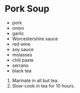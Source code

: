 # Pork Soup

- pork
- onion
- garlic
- Worcestershire sauce
- red wine
- soy sauce
- molasses
- chili paste
- serrano
- black tea

1. Marinate in all but tea.
2. Slow-cook in tea for 10 hours.
